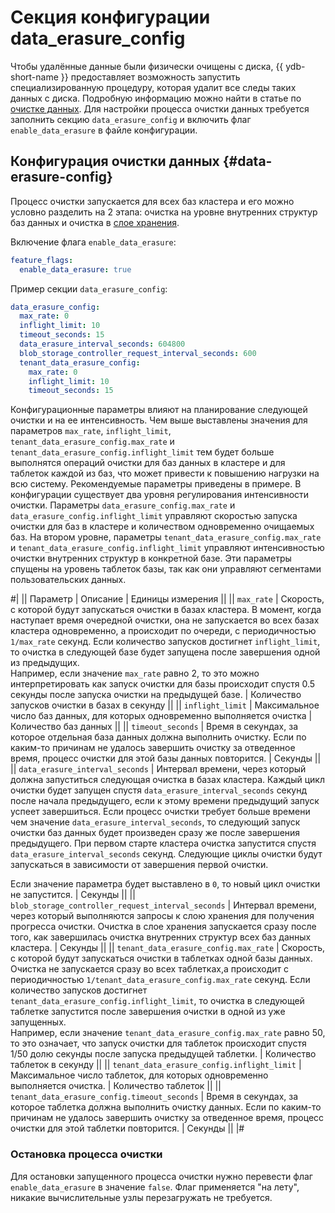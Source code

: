 # Секция конфигурации data_erasure_config

Чтобы удалённые данные были физически очищены с диска, {{ ydb-short-name }} предоставляет возможность запустить специализированную процедуру, которая удалит все следы таких данных с диска. Подробную информацию можно найти в статье по [очистке данных](../../security/data-erasure.md). Для настройки процесса очистки данных требуется заполнить секцию `data_erasure_config` и включить флаг `enable_data_erasure` в файле конфигурации.

## Конфигурация очистки данных {#data-erasure-config}

Процесс очистки запускается для всех баз кластера и его можно условно разделить на 2 этапа: очистка на уровне внутренних структур баз данных и очистка в [слое хранения](../../concepts/glossary.md#distributed-storage-implementation).

Включение флага `enable_data_erasure`:

```yaml
feature_flags:
  enable_data_erasure: true
```

Пример секции `data_erasure_config`:

```yaml
data_erasure_config:
  max_rate: 0
  inflight_limit: 10
  timeout_seconds: 15
  data_erasure_interval_seconds: 604800
  blob_storage_controller_request_interval_seconds: 600
  tenant_data_erasure_config:
    max_rate: 0
    inflight_limit: 10
    timeout_seconds: 15
```

Конфигурационные параметры влияют на планирование следующей очистки и на ее интенсивность. Чем выше выставлены значения для параметров `max_rate`, `inflight_limit`, `tenant_data_erasure_config.max_rate` и `tenant_data_erasure_config.inflight_limit` тем будет больше выполнятся операций очистки для баз данных в кластере и для таблеток каждой из баз, что может привести к повышению нагрузки на всю систему. Рекомендуемые параметры приведены в примере.
В конфигурации существует два уровня регулирования интенсивности очистки.
Параметры `data_erasure_config.max_rate` и `data_erasure_config.inflight_limit` управляют скоростью запуска очистки для баз в кластере и количеством одновременно очищаемых баз.
На втором уровне, параметры `tenant_data_erasure_config.max_rate` и `tenant_data_erasure_config.inflight_limit` управляют интенсивностью очистки внутренних структур в конкретной базе. Эти параметры спущены на уровень таблеток базы, так как они управляют сегментами пользовательских данных.

#|
|| Параметр | Описание | Единицы измерения ||
|| `max_rate`
| Скорость, с которой будут запускаться очистки в базах кластера. В момент, когда наступает время очередной очистки, она не запускается во всех базах кластера одновременно, а происходит по очереди, с периодичностью `1/max_rate` секунд. Если количество запусков достигнет `inflight_limit`, то очистка в следующей базе будет запущена после завершения одной из предыдущих.<br/>Например, если значение `max_rate` равно 2, то это можно интерпретировать как запуск очистки для базы происходит спустя 0.5 секунды после запуска очистки на предыдущей базе.
| Количество запусков очистки в базах в секунду
    ||
|| `inflight_limit`
| Максимальное число баз данных, для которых одновременно выполняется очистка
| Количество баз данных
    ||
|| `timeout_seconds`
| Время в секундах, за которое отдельная база данных должна выполнить очистку. Если по каким-то причинам не удалось завершить очистку за отведенное время, процесс очистки для этой базы данных повторится.
| Секунды
    ||
|| `data_erasure_interval_seconds`
| Интервал времени, через который должна запуститься следующая очистка в базах кластера. Каждый цикл очистки будет запущен спустя `data_erasure_interval_seconds` секунд после начала предыдущего, если к этому времени предыдущий запуск успеет завершиться. Если процесс очистки требует больше времени чем значение `data_erasure_interval_seconds`, то следующий запуск очистки баз данных будет произведен сразу же после завершения предыдущего.
При первом старте кластера очистка запустится спустя `data_erasure_interval_seconds` секунд. Следующие циклы очистки будут запускаться в зависимости от завершения первой очистки.

Если значение параметра будет выставлено в `0`, то новый цикл очистки не запустится.
| Секунды
    ||
|| `blob_storage_controller_request_interval_seconds`
| Интервал времени, через который выполняются запросы к слою хранения для получения прогресса очистки. Очистка в слое хранения запускается сразу после того, как завершилась очистка внутренних структур всех баз данных кластера.
| Секунды
    ||
|| `tenant_data_erasure_config.max_rate`
| Скорость, с которой будут запускаться очистки в таблетках одной базы данных. Очистка не запускается сразу во всех таблетках,а происходит с периодичностью `1/tenant_data_erasure_config.max_rate` секунд. Если количество запусков достигнет `tenant_data_erasure_config.inflight_limit`, то очистка в следующей таблетке запустится после завершения очистки в одной из уже запущенных.<br/>Например, если значение `tenant_data_erasure_config.max_rate` равно 50, то это означает, что запуск очистки для таблеток происходит спустя 1/50 долю секунды после запуска предыдущей таблетки.
| Количество таблеток в секунду
    ||
|| `tenant_data_erasure_config.inflight_limit`
| Максимальное число таблеток, для которых одновременно выполняется очистка.
| Количество таблеток
    ||
|| `tenant_data_erasure_config.timeout_seconds`
| Время в секундах, за которое таблетка должна выполнить очистку данных. Если по каким-то причинам не удалось завершить очистку за отведенное время, процесс очистки для этой таблетки повторится.
| Секунды
    ||
|#

### Остановка процесса очистки

Для остановки запущенного процесса очистки нужно перевести флаг `enable_data_erasure` в значение `false`. Флаг применяется "на лету", никакие вычислительные узлы перезагружать не требуется.
